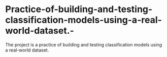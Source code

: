 # Practice-of-building-and-testing-classification-models-using-a-real-world-dataset.-
The project is a practice of building and testing classification models using a real-world dataset. 
